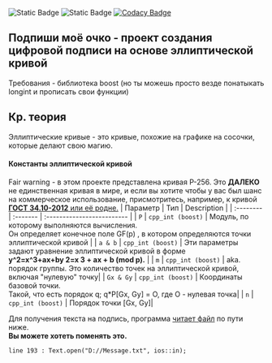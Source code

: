 
![Static Badge](https://img.shields.io/badge/%D0%A0%D0%B0%D0%B1%D0%BE%D1%82%D0%B0%D0%B5%D1%82%3F-%D0%94%D0%B0!-green) ![Static Badge](https://img.shields.io/badge/%D0%A5%D0%BE%D1%80%D0%BE%D1%88%D0%BE%3F-%D0%9D%D0%B5%D1%8F%D1%81%D0%BD%D0%BE-yellow) [![Codacy Badge](https://app.codacy.com/project/badge/Grade/9bc5977cad4248d8942488e670813d58)](https://app.codacy.com/gh/Unproductive-Lab/sign-my-ass/dashboard?utm_source=gh&utm_medium=referral&utm_content=&utm_campaign=Badge_grade)



## Подпиши моё очко - проект создания цифровой подписи на основе эллиптической кривой
Требования - библиотека boost (но ты можешь просто везде понатыкать longint и прописать свои функции)
## Кр. теория
Эллиптические кривые - это кривые, похожие на графике на сосочки, которые делают свою магию.

#### Константы эллиптической кривой
Fair warning - в этом проекте представлена кривая Р-256. Это **ДАЛЕКО** не единственная кривая в мире, и если вы хотите чтобы у вас был шанс на коммерческое использование, присмотритесь, например, к кривой [**ГОСТ 34.10-2012** или её родне.](https://neuromancer.sk/std/gost/)
| Параметр | Тип     | Description                |
| :-------- | :------- | :------------------------- |
| `P` | `cpp_int (boost)` | Модуль, по которому выполняются вычисления. <br>Он определяет конечное поле GF(p) , в котором определяются точки эллиптической кривой |
| `a & b` | `cpp_int (boost)` | Эти параметры задают уравнение эллиптической кривой в форме <br>**y^2=x^3+ax+by 2=x 3 + ax + b (mod p).** |
| `m` | `cpp_int (boost)` | aka. порядок группы. Это количество точек на эллиптической кривой, включая "нулевую" точку|
| `Gx & Gy` | `cpp_int (boost)` | Координаты базовой точки. <br>Такой, что есть порядок q; q*P[Gx, Gy] = O, где O - нулевая точка|
| `n` | `cpp_int (boost)` | Порядок точки [Gx, Gy]|


Для получения текста на подпись, программа [читает файл](https://github.com/Unproductive-Lab/sign-my-ass/blob/21c8e324562f7af94d036e2072c441f32cbb3bed/main.cpp#L193) по пути ниже. <br> **Вы можете хотеть поменять это.**
```
line 193 : Text.open("D://Message.txt", ios::in);
```


